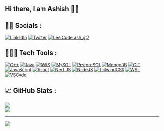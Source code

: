 ## Hi there, I am Ashish 👋🏻

## 🕵🏻 Socials :
[![LinkedIn](https://img.shields.io/badge/LinkedIn-0A66C2.svg?style=flat&logo=LinkedIn&logoColor=white)](https://www.linkedin.com/in/ashish0926) 
[![Twitter](https://img.shields.io/badge/Twitter-1DA1F2.svg?style=flat&logo=Twitter&logoColor=white)](https://twitter.com/ash_gt7)
[![LeetCode ash_gt7](https://img.shields.io/badge/dynamic/json?style=flat&labelColor=black&color=%23ffa116&label=ash_gt7&query=ranking&url=https%3A%2F%2Fleetcode-badge.vercel.app%2Fapi%2Fusers%2Fash_gt7&logo=leetcode&logoColor=yellow)](https://leetcode.com/ash_gt7/)

## 🧑🏻‍💻 Tech Tools :
[![C++](https://img.shields.io/badge/c++-%2300599C.svg?style=for-the-badge&logo=c%2B%2B&logoColor=white)](https://en.wikipedia.org/wiki/C%2B%2B) 
[![Java](https://img.shields.io/badge/java-%23ED8B00.svg?style=for-the-badge&logo=java&logoColor=white)](https://dev.java/learn/)
[![AWS](https://img.shields.io/badge/AWS-%23FF9900.svg?style=for-the-badge&logo=amazon-aws&logoColor=white)](https://aws.amazon.com/)
[![MySQL](https://img.shields.io/badge/mysql-%2300f.svg?style=for-the-badge&logo=mysql&logoColor=white)](https://www.mysql.com/)
[![PostgreSQL](https://img.shields.io/badge/postgres-%23316192.svg?style=for-the-badge&logo=postgresql&logoColor=white)](https://www.postgresql.org/)
[![MongoDB](https://img.shields.io/badge/MongoDB-%234ea94b.svg?style=for-the-badge&logo=mongodb&logoColor=white)](https://www.mongodb.com/)
[![GIT](https://img.shields.io/badge/GIT-E44C30?style=for-the-badge&logo=git&logoColor=white)](https://git-scm.com/)
[![JavaScript](https://img.shields.io/badge/javascript-%23323330.svg?style=for-the-badge&logo=javascript&logoColor=%23F7DF1E)](https://developer.mozilla.org/en-US/docs/Web/JavaScript)
[![React](https://img.shields.io/badge/react-%2320232a.svg?style=for-the-badge&logo=react&logoColor=%2361DAFB)](https://reactjs.org/)
[![Next JS](https://img.shields.io/badge/Next-black?style=for-the-badge&logo=next.js&logoColor=white)](https://nextjs.org/) 
[![NodeJS](https://img.shields.io/badge/node.js-6DA55F?style=for-the-badge&logo=node.js&logoColor=white)](https://nodejs.org/en/) 
[![TailwindCSS](https://img.shields.io/badge/tailwindcss-%2338B2AC.svg?style=for-the-badge&logo=tailwind-css&logoColor=white)](https://tailwindcss.com/)
[![WSL](https://img.shields.io/badge/WSL-0a97f5?style=for-the-badge&logo=linux&logoColor=white)](https://learn.microsoft.com/en-us/windows/wsl/install)
[![VSCode](https://img.shields.io/badge/VSCode-0078D4?style=for-the-badge&logo=visual%20studio%20code&logoColor=white)](https://code.visualstudio.com/)



## 📈 GitHub Stats :
![](https://github-readme-stats.vercel.app/api?username=Ashish0926&theme=nightowl&hide_border=false&include_all_commits=false&count_private=true)<br/>
![](https://github-readme-streak-stats.herokuapp.com/?user=Ashish0926&theme=nightowl&hide_border=false)<br/>

---
[![](https://visitcount.itsvg.in/api?id=Ashish0926&icon=0&color=0)](https://visitcount.itsvg.in)

<!-- Proudly created with GPRM ( https://gprm.itsvg.in ) -->
